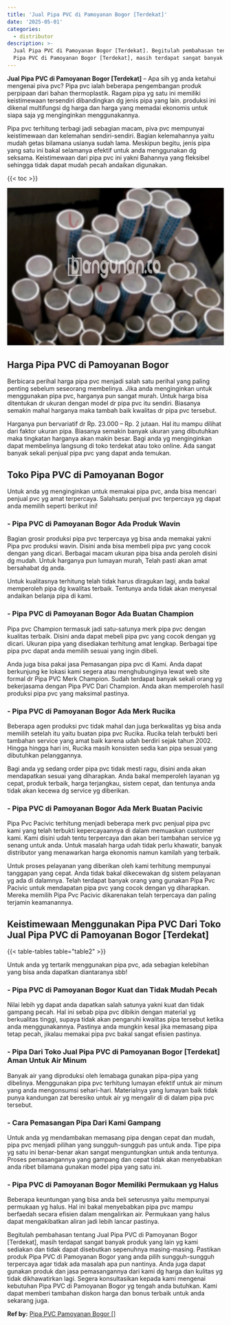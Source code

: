 ```yaml
---
title: 'Jual Pipa PVC di Pamoyanan Bogor [Terdekat]'
date: '2025-05-01'
categories:
  - distributor
description: >-
  Jual Pipa PVC di Pamoyanan Bogor [Terdekat]. Begitulah pembahasan tentang Jual
  Pipa PVC di Pamoyanan Bogor [Terdekat], masih terdapat sangat banyak produk...
---
```


**Jual Pipa PVC di Pamoyanan Bogor \[Terdekat\]** – Apa sih yg anda ketahui mengenai piva pvc? Pipa pvc ialah beberapa pengembangan produk perpipaan dari bahan thermoplastik. Ragam pipa yg satu ini memiliki keistimewaan tersendiri dibandingkan dg jenis pipa yang lain. produksi ini dikenal multifungsi dg harga dan harga yang memadai ekonomis untuk siapa saja yg menginginkan menggunakannya.

Pipa pvc terhitung terbagi jadi sebagian macam, piva pvc mempunyai keistimewaan dan kelemahan sendiri-sendiri. Bagian kelemahannya yaitu mudah getas bilamana usianya sudah lama. Meskipun begitu, jenis pipa yang satu ini bakal selamanya efektif untuk anda menggunakan dg seksama. Keistimewaan dari pipa pvc ini yakni Bahannya yang fleksibel sehingga tidak dapat mudah pecah andaikan digunakan.

{{< toc >}}

![Jual Pipa PVC di Pamoyanan Bogor [Terdekat]](/images/jaul-pipa-pvc-12.png)

## Harga Pipa PVC di Pamoyanan Bogor

Berbicara perihal harga pipa pvc menjadi salah satu perihal yang paling penting sebelum seseorang membelinya. Jika anda menginginkan untuk menggunakan pipa pvc, harganya pun sangat murah. Untuk harga bisa ditentukan dr ukuran dengan model dr pipa pvc itu sendiri. Biasanya semakin mahal harganya maka tambah baik kwalitas dr pipa pvc tersebut.

Harganya pun bervariatif dr Rp. 23.000 – Rp. 2 jutaan. Hal itu mampu dilihat dari faktor ukuran pipa. Biasanya semakin banyak ukuran yang dibutuhkan maka tingkatan harganya akan makin besar. Bagi anda yg menginginkan dapat membelinya langsung di toko terdekat atau toko online. Ada sangat banyak sekali penjual pipa pvc yang dapat anda temukan.

## Toko Pipa PVC di Pamoyanan Bogor

Untuk anda yg menginginkan untuk memakai pipa pvc, anda bisa mencari penjual pvc yg amat terpercaya. Salahsatu penjual pvc terpercaya yg dapat anda memilih seperti berikut ini!

### \- Pipa PVC di Pamoyanan Bogor Ada Produk Wavin

Bagian grosir produksi pipa pvc terpercaya yg bisa anda memakai yakni Pipa pvc produksi wavin. Disini anda bisa membeli pipa pvc yang cocok dengan yang dicari. Berbagai macam ukuran pipa bisa anda peroleh disini dg mudah. Untuk harganya pun lumayan murah, Telah pasti akan amat bersahabat dg anda.

Untuk kualitasnya terhitung telah tidak harus diragukan lagi, anda bakal memperoleh pipa dg kwalitas terbaik. Tentunya anda tidak akan menyesal andaikan belanja pipa di kami.

### \- Pipa PVC di Pamoyanan Bogor Ada Buatan Champion

Pipa pvc Champion termasuk jadi satu-satunya merk pipa pvc dengan kualitas terbaik. Disini anda dapat mebeli pipa pvc yang cocok dengan yg dicari. Ukuran pipa yang disediakan terhitung amat lengkap. Berbagai tipe pipa pvc dapat anda memilih sesuai yang ingin dibeli.

Anda juga bisa pakai jasa Pemasangan pipa pvc di Kami. Anda dapat berkunjung ke lokasi kami segera atau menghubunginya lewat web site formal dr Pipa PVC Merk Champion. Sudah terdapat banyak sekali orang yg bekerjasama dengan Pipa PVC Dari Champion. Anda akan memperoleh hasil produksi pipa pvc yang maksimal pastinya.

### \- Pipa PVC di Pamoyanan Bogor Ada Merk Rucika

Beberapa agen produksi pvc tidak mahal dan juga berkwalitas yg bisa anda memilih setelah itu yaitu buatan pipa pvc Rucika. Rucika telah terbukti beri tambahan service yang amat baik karena udah berdiri sejak tahun 2002. Hingga hingga hari ini, Rucika masih konsisten sedia kan pipa sesuai yang dibutuhkan pelanggannya.

Bagi anda yg sedang order pipa pvc tidak mesti ragu, disini anda akan mendapatkan sesuai yang diharapkan. Anda bakal memperoleh layanan yg cepat, produk terbaik, harga terjangkau, sistem cepat, dan tentunya anda tidak akan kecewa dg service yg diberikan.

### \- Pipa PVC di Pamoyanan Bogor Ada Merk Buatan Pacivic

Pipa Pvc Pacivic terhitung menjadi beberapa merk pvc penjual pipa pvc kami yang telah terbukti kepercayaannya di dalam memuaskan customer kami. Kami disini udah tentu terpercaya dan akan beri tambahan service yg senang untuk anda. Untuk masalah harga udah tidak perlu khawatir, banyak distributor yang menawarkan harga ekonomis namun kamilah yang terbaik.

Untuk proses pelayanan yang diberikan oleh kami terhitung mempunyai tanggapan yang cepat. Anda tidak bakal dikecewakan dg sistem pelayanan yg ada di dalamnya. Telah terdapat banyak orang yang gunakan Pipa Pvc Pacivic untuk mendapatan pipa pvc yang cocok dengan yg diharapkan. Mereka memilih Pipa Pvc Pacivic dikarenakan telah terpercaya dan paling terjamin keamanannya.

## Keistimewaan Menggunakan Pipa PVC Dari Toko Jual Pipa PVC di Pamoyanan Bogor \[Terdekat\]

{{< table-tables table="table2" >}}

Untuk anda yg tertarik menggunakan pipa pvc, ada sebagian kelebihan yang bisa anda dapatkan diantaranya sbb!

### \- Pipa PVC di Pamoyanan Bogor Kuat dan Tidak Mudah Pecah

Nilai lebih yg dapat anda dapatkan salah satunya yakni kuat dan tidak gampang pecah. Hal ini sebab pipa pvc dibikin dengan material yg berkualitas tinggi, supaya tidak akan pengaruhi kwalitas pipa tersebut ketika anda menggunakannya. Pastinya anda mungkin kesal jika memasang pipa tetap pecah, jikalau memakai pipa pvc bakal sangat efisien pastinya.

### \- Pipa Dari Toko Jual Pipa PVC di Pamoyanan Bogor \[Terdekat\] Aman Untuk Air Minum

Banyak air yang diproduksi oleh lemabaga gunakan pipa-pipa yang dibelinya. Menggunakan pipa pvc terhitung lumayan efektif untuk air minum yang anda mengonsumsi sehari-hari. Materialnya yang lumayan baik tidak punya kandungan zat beresiko untuk air yg mengalir di di dalam pipa pvc tersebut.

### \- Cara Pemasangan Pipa Dari Kami Gampang

Untuk anda yg mendambakan memasang pipa dengan cepat dan mudah, pipa pvc menjadi pilihan yang sungguh-sungguh pas untuk anda. Tipe pipa yg satu ini benar-benar akan sangat menguntungkan untuk anda tentunya. Proses pemasangannya yang gampang dan cepat tidak akan menyebabkan anda ribet bilamana gunakan model pipa yang satu ini.

### \- Pipa PVC di Pamoyanan Bogor Memiliki Permukaan yg Halus

Beberapa keuntungan yang bisa anda beli seterusnya yaitu mempunyai permukaan yg halus. Hal ini bakal menyebabkan pipa pvc mampu berfaedah secara efisien dalam mengalirkan air. Permukaan yang halus dapat mengakibatkan aliran jadi lebih lancar pastinya.

Begitulah pembahasan tentang Jual Pipa PVC di Pamoyanan Bogor \[Terdekat\], masih terdapat sangat banyak produk yang lain yg kami sediakan dan tidak dapat disebutkan sepenuhnya masing-masing. Pastikan produk Pipa PVC di Pamoyanan Bogor yang anda pilih sungguh-sungguh terpercaya agar tidak ada masalah apa pun nantinya. Anda juga dapat gunakan produk dan jasa pemasangannya dari kami dg harga dan kulitas yg tidak dikhawatirkan lagi. Segera konsultasikan kepada kami mengenai kebutuhan Pipa PVC di Pamoyanan Bogor yg tengah anda butuhkan. Kami dapat memberi tambahan diskon harga dan bonus terbaik untuk anda sekarang juga.

**Ref by:** [Pipa PVC Pamoyanan Bogor []](https://id.wikipedia.org/wiki/Pipa)
